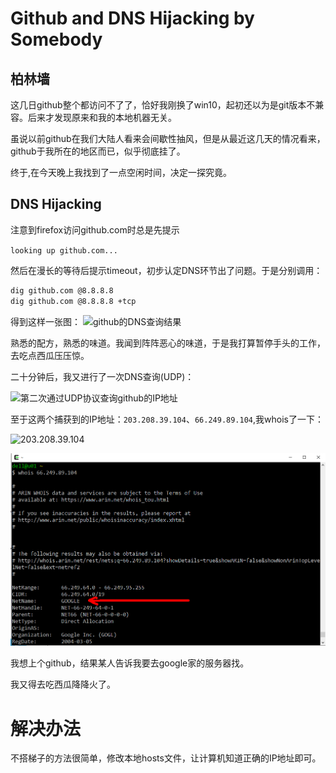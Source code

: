 # Github and DNS Hijacking by Somebody

## 柏林墙

这几日github整个都访问不了了，恰好我刚换了win10，起初还以为是git版本不兼容。后来才发现原来和我的本地机器无关。

虽说以前github在我们大陆人看来会间歇性抽风，但是从最近这几天的情况看来，github于我所在的地区而已，似乎彻底挂了。

终于,在今天晚上我找到了一点空闲时间，决定一探究竟。

## DNS Hijacking 

注意到firefox访问github.com时总是先提示

`looking up github.com...`

然后在漫长的等待后提示timeout，初步认定DNS环节出了问题。于是分别调用：

```bash
dig github.com @8.8.8.8 
dig github.com @8.8.8.8 +tcp
```
得到这样一张图：
![github的DNS查询结果](https://github.com/newbienewbie/notes/raw/master/Pene/Misc/img/github_dig_github_1.png)

熟悉的配方，熟悉的味道。我闻到阵阵恶心的味道，于是我打算暂停手头的工作，去吃点西瓜压压惊。

二十分钟后，我又进行了一次DNS查询(UDP)：

![第二次通过UDP协议查询github的IP地址](https://github.com/newbienewbie/notes/raw/master/Pene/Misc/img/github_dig_github_2.png)

至于这两个捕获到的IP地址：`203.208.39.104`、`66.249.89.104`,我whois了一下：

![203.208.39.104](https://github.com/newbienewbie/notes/raw/master/Pene/Misc/img/github_whoisi_203.208.39.104.png)

![66.249.89.104.png](https://github.com/newbienewbie/notes/raw/master/Pene/Misc/img/github_whois_66.249.89.104.png)

我想上个github，结果某人告诉我要去google家的服务器找。

我又得去吃西瓜降降火了。

# 解决办法

不搭梯子的方法很简单，修改本地hosts文件，让计算机知道正确的IP地址即可。





